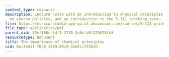 ```yaml
---
content_type: resource
description: Lecture notes with an introduction to chemical principles, information
  on course policies, and an introduction to the 5.111 teaching team.
file: https://ol-ocw-studio-app-qa.s3.amazonaws.com/courses/5-111-principles-of-chemical-science-fall-2008/6ec3e41f78a0178988c93eb5cc722b2d_lecnotes01.pdf
file_type: application/pdf
parent_uid: 50ef108c-fdf3-2139-3c6d-b5f225678fb3
resourcetype: Document
title: The importance of chemical principles
uid: 6ec3e41f-78a0-1789-88c9-3eb5cc722b2d
---
```

